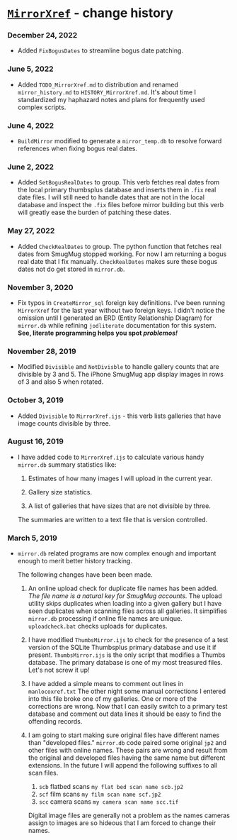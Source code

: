 
[`MirrorXref`](https://github.com/bakerjd99/jacks/blob/master/mirrorxref/MirrorXref.ijs) - change history
=========================================================================================================

### December 24, 2022

* Added `FixBogusDates` to streamline bogus date patching.

### June 5, 2022

* Added `TODO_MirrorXref.md` to distribution and renamed `mirror_history.md` to
  `HISTORY_MirrorXref.md`. It's about time I standardized my
  haphazard notes and plans for frequently used complex scripts.

### June 4, 2022

* `BuildMirror` modified to generate a `mirror_temp.db` to resolve
  forward references when fixing bogus real dates.

### June 2, 2022

* Added `SetBogusRealDates` to group. This verb fetches
  real dates from the local primary thumbsplus database
  and inserts them in `.fix` real date files. I will still
  need to handle dates that are not in the local database
  and inspect the `.fix` files before mirror building
  but this verb will greatly ease the burden of patching
  these dates.

### May 27, 2022

* Added `CheckRealDates` to group. The python function that
  fetches real dates from SmugMug stopped working. For now
  I am returning a bogus real date that I fix manually. `CheckRealDates`
  makes sure these bogus dates not do get stored in `mirror.db`.

### November 3, 2020

* Fix typos in `CreateMirror_sql` foreign key definitions. I've been running
  `MirrorXref` for the last year without two foreign keys. I didn't notice the
  omission until I generated an ERD (Entity Relationship Diagram) for `mirror.db`
  while refining  `jodliterate` documentation for this system.  **See, literate
  programming helps you spot *problemos!***

### November 28, 2019

* Modified `Divisible` and `NotDivisble` to handle gallery
  counts that are divisible by 3 and 5. The iPhone SmugMug 
  app display images in rows of 3 and also 5 when rotated.

### October 3, 2019

* Added `Divisible` to  `MirrorXref.ijs` - this verb lists
  galleries that have image counts divisible by three.

### August 16, 2019

 * I have added code to `MirrorXref.ijs` to calculate various handy 
   `mirror.db` summary statistics like:

   1. Estimates of how many images I will upload in the current year.

   2. Gallery size statistics.

   3. A list of galleries that have sizes that are not divisible by three.

   The summaries are written to a text file that is version controlled.

### March 5, 2019

 * `mirror.db` related programs are now complex enough
   and important enough to merit better history tracking.
   
   The following changes have been been made.
   
   1. An online upload check for duplicate file names has been added.
      *The file name is a natural key for SmugMug accounts.* The upload
       utility skips duplicates when loading into a given gallery but
       I have seen duplicates when scanning files across all galleries.
       It simplifies `mirror.db` processing if online file names are unique.
       `uploadcheck.bat` checks uploads for duplicates.
	  
   2. I have modified `ThumbsMirror.ijs` to check for the presence of
      a test version of the SQLite Thumbsplus primary database and use it
      if present. `ThumbsMirror.ijs` is the only script that modifies
      a Thumbs database. The primary database is one of my most treasured
      files. Let's not screw it up!

   3. I have added a simple means to comment out lines in `manlocoxref.txt`
      The other night some manual corrections I entered into this file
      broke one of my galleries. One or more of the corrections are wrong.
      Now that I can easily switch to a primary test database and
      comment out data lines it should be easy to find the offending records.

   4. I am going to start making sure original files have different names
      than "developed files." `mirror.db` code paired some original
      `jp2` and other files with online names. These pairs are wrong
      and result from the original and developed files having the 
      same name but different extensions. In the future I will
      append the following suffixes to all scan files.
       
      1. `scb` flatbed scans `my flat bed scan name scb.jp2`
      2. `scf` film scans `my film scan name scf.jp2`
      3. `scc` camera scans `my camera scan name scc.tif`

      Digital image files are generally not a problem as the 
      names cameras assign to images are so hideous that I
      am forced to change their names.

 
 
